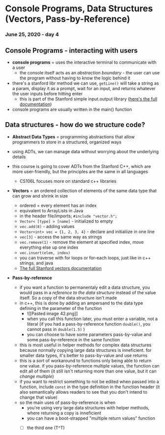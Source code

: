 # Console Programs, Data Structures (Vectors, Pass-by-Reference)	
### June 25, 2020 - day 4

## Console Programs - interacting with users
- **console programs** = uses the interactive terminal to communicate with a user
	- the console itself acts as an *abstraction boundary* - the user can use the program without having to know the logic behind it
- there's a stanford libr method we can use, `getLine()` will take a string as a param, display it as a prompt, wait for an input, and returns whatever the user inputs before hitting enter
	- this is part of the Stanford simple input.output library ([here's the full documentation](https://web.stanford.edu/dept/cs_edu/cppdoc/simpio.html))
- console programs are usually written in the main() function


## Data structures - how do we structure code?
- **Abstract Data Types** = programming abstractions that allow programmers to store in a structured, organized ways
- using ADTs, we can manage data without worrying about the underlying details
- this course is going to cover ADTs from the Stanford C++, which are more user-friendly, but the principles are the same in all languages
	- CS106L focuses more on standard c++ libraries 


- **Vectors** = an ordered collection of elements of the same data type that can grow and shrink in size
	- ordered = every element has an index
	- equivalent to ArrayLists in Java
	- in the header file/imports; `#include "vector.h";` 
	- `Vector< [type] > [name]` - initialized to empty
	- `vec.add(8)` - adding values
	- `Vector<int> vec = {1, 2, 3, 4}` - declare and initialiize in one line
	- `vec[3]` - access the same way as strings
	- `vec.remove(1)` - remove the element at specified index, move everything else up one index
	- `vec.insert(elem, index)`
	- you can traverse with for loops or for-each loops, just like in c++ strings, and java
	- [The full Stanford vectors documentation](https://web.stanford.edu/dept/cs_edu/cppdoc/Vector-class.html)
	
	
- **Pass-by-reference**
	- if you want a function to permanentaly edit a data structure, you would pass in a *reference to the data structure* instead of the value itself. So a copy of the data structure isn't made
	- in c++, this is done by adding an ampersand to the data type defining in the parameter of the function
		- ![[Pasted image 42.png]]
		- when you call this function later, you must enter a variable, not a literal (if you had a pass-by-reference function `double()`, you cannot pass in `double(1.5)` )
		- you can choose to have some parameters pass-by-value and some pass-by-reference in the same function
	- this is most useful in helper methods for complex data structures because normally copying large data structures is inneficient. for smaller data types, it's better to pass-by-value and use returns 
	- this is a sort of workaround to functions only being able to return one value. if you pass-by-reference multiple values, the function can edit all of them (it still isn't returning more than one value, but it can *change multiple*)
	- if you want to restrict something to not be edited when passed into a function, include `const` in the type definition in the function header (it also semantically allows readers to see that you don't intend to change that value)
	- so the main uses of pass-by-reference is when 
		- you're using very large data structures with helper methods, where returning a copy is inneficient 
		- you can have a boot-strapped "multiple return values" function
		- [ ] the third one (T^T)



























